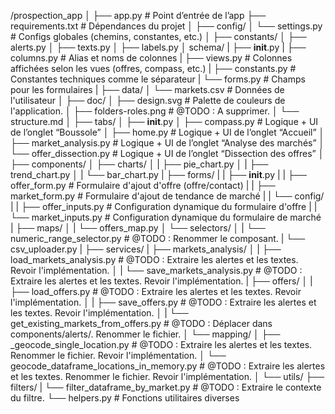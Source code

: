 /prospection_app
│
├── app.py                          # Point d’entrée de l’app
├── requirements.txt                # Dépendances du projet
│
├── config/
│   └── settings.py             # Configs globales (chemins, constantes, etc.)
│
├── constants/
│   ├── alerts.py
│   ├── texts.py
│   ├── labels.py
│   schema/
|    ├── __init__.py
|    ├── columns.py         # Alias et noms de colonnes
|    ├── views.py           # Colonnes affichées selon les vues (offres, compass, etc.)
|    ├── constants.py       # Constantes techniques comme le séparateur
|    └── forms.py           # Champs pour les formulaires
|
├── data/
│   └── markets.csv             # Données de l'utilisateur
│
├── doc/
│   ├── design.svg                      # Palette de couleurs de l'application.
│   ├── folders-roles.png               # @TODO : A supprimer.
│   └── structure.md
│
├── tabs/
│   ├── __init__.py
│   ├── compass.py                   # Logique + UI de l’onglet “Boussole”
│   ├── home.py                      # Logique + UI de l’onglet “Accueil”
│   ├── market_analysis.py           # Logique + UI de l’onglet “Analyse des marchés”
│   └── offer_dissection.py          # Logique + UI de l’onglet “Dissection des offres”
│
├── components/
│   ├── charts/
│   |   ├── pie_chart.py
│   |   ├── trend_chart.py
│   |   └── bar_chart.py
|   ├── forms/
|   |   ├── __init__.py
|   |   ├── offer_form.py            # Formulaire d'ajout d'offre (offre/contact)
|   |   ├── market_form.py           # Formulaire d'ajout de tendance de marché
|   |   └── config/
|   |       ├── offer_inputs.py      # Configuration dynamique du formulaire d'offre
|   |       └── market_inputs.py     # Configuration dynamique du formulaire de marché
|   ├── maps/
│   |   └── offers_map.py
│   └── selectors/
│   |   └── numeric_range_selector.py               # @TODO : Renommer le composant.
|   └── csv_uploader.py
|
├── services/
|   ├── markets_analysis/
│   |   ├── load_markets_analysis.py             # @TODO : Extraire les alertes et les textes. Revoir l'implémentation.
│   |   └── save_markets_analysis.py             # @TODO : Extraire les alertes et les textes. Revoir l'implémentation.
|   ├── offers/
│   |   ├── load_offers.py                                  # @TODO : Extraire les alertes et les textes. Revoir l'implémentation.
│   |   ├── save_offers.py                                  # @TODO : Extraire les alertes et les textes. Revoir l'implémentation.
│   |   └── get_existing_markets_from_offers.py             # @TODO : Déplacer dans components/alerts/. Renommer le fichier.
│   └── mapping/
│       ├── _geocode_single_location.py                          # @TODO : Extraire les alertes et les textes. Renommer le fichier. Revoir l'implémentation.
│       └── geocode_dataframe_locations_in_memory.py             # @TODO : Extraire les alertes et les textes. Renommer le fichier. Revoir l'implémentation.
│
└── utils/
    ├── filters/
    |   └── filter_dataframe_by_market.py               # @TODO : Extraire le contexte du filtre.
    └── helpers.py              # Fonctions utilitaires diverses